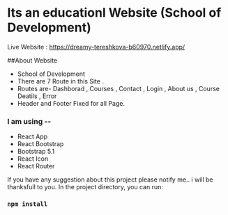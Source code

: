 # Its an educationl Website (School of Development)
Live Website : https://dreamy-tereshkova-b60970.netlify.app/

##About Website
- School of Development
- There are 7 Route in this Site . 
- Routes are- Dashborad , Courses , Contact , Login , About us , Course Deatils , Error 
- Header and Footer Fixed for all Page.

### I am using --

- React App
- React Bootstrap
- Bootstrap 5.1
- React Icon
- React Router 

If you have any suggestion about this project please notify me.. i will be thanksfull to you.
In the project directory, you can run:
### `npm install`

